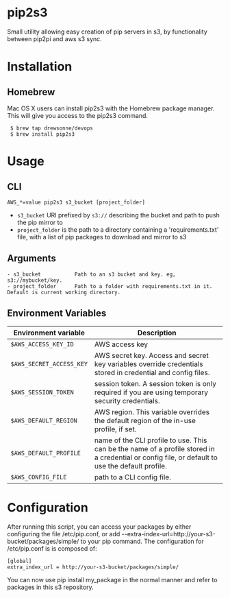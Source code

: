 # pip2s3

Small utility allowing easy creation of pip servers in s3, by functionality between pip2pi and aws s3 sync.

# Installation

## Homebrew
Mac OS X users can install pip2s3 with the Homebrew package manager. This will give you access to the pip2s3 command.

     $ brew tap drewsonne/devops
     $ brew install pip2s3
     
# Usage

## CLI
   `AWS_*=value pip2s3 s3_bucket [project_folder]`
   
 - `s3_bucket` URI prefixed by `s3://` describing the bucket and path to push the pip mirror to  
 - `project_folder` is the path to a directory containing a 'requirements.txt' file, with a list of pip packages to download and mirror to s3


## Arguments
 
    - s3_bucket           Path to an s3 bucket and key. eg, s3://mybucket/key.
    - project_folder      Path to a folder with requirements.txt in it. Default is current working directory.

## Environment Variables
 
 Environment variable     | Description          
--------------------------|----------------------
 `$AWS_ACCESS_KEY_ID`      | AWS access key 
 `$AWS_SECRET_ACCESS_KEY`  | AWS secret key. Access and secret key variables override credentials stored in credential and config files. 
 `$AWS_SESSION_TOKEN`      | session token. A session token is only required if you are using temporary security credentials.
 `$AWS_DEFAULT_REGION`     | AWS region. This variable overrides the default region of the in-use profile, if set.
 `$AWS_DEFAULT_PROFILE`    | name of the CLI profile to use. This can be the name of a profile stored in a credential or config file, or default to use the default profile. 
 `$AWS_CONFIG_FILE`        | path to a CLI config file.

# Configuration
After running this script, you can access your packages by either configuring the file
/etc/pip.conf, or add --extra-index-url=http://your-s3-bucket/packages/simple/ to your pip
command. The configuration for /etc/pip.conf is is composed of:

    [global]
    extra_index_url = http://your-s3-bucket/packages/simple/

You can now use pip install my_package in the normal manner and refer to packages in this s3 repository.
